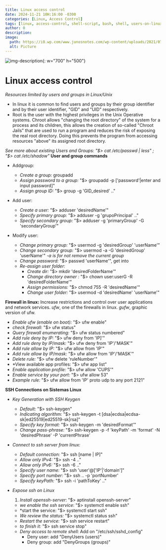 ```yaml
---
title: Linux access control
date: 2024-11-21 10H:16:00 -0300
categories: [Linux, Access Control]
tags: [linux, access-control, shell-script, bash, shell, users-on-linux]
author: 0
description:
image:
  path: https://i0.wp.com/www.junosnotes.com/wp-content/uploads/2021/07/Chown-Recursively-chown-recursive.png
  alt: Picture
---
```

![img-description](https://i0.wp.com/www.junosnotes.com/wp-content/uploads/2021/07/Chown-Recursively-chown-recursive.png){: w="700" h="500"}

# Linux access control 

*Resources limited by users and groups in Linux/Unix*
* In linux it is common to find users and groups by their group identifier and by their user identifier, "GID" and "UID" respectively.
* Root is the user with the highest privileges in the Unix Operative systems. Chroot allows "changing the root directory" of the system for a process and its children, this allows the creation of so-called "Chroot Jails" that are used to run a program and reduces the risk of exposing the real root directory. Doing this prevents the program from accessing resources "above" its assigned root directory.

*See more about existing Users and Groups: "$> cat /etc/passwd | less" ; "$> cat /etc/shadow"*
**User and group commands**
* Addgroup:
  * *Create a group:* groupadd  
  * *Assign password to a group:* "$> groupadd -p ['password'|enter and input password]"
  * *Assign group ID:* "$> group -g 'GID_desired' .."
* Add user:
  * *Create a user:* "$> adduser 'desiredName'" 
  * *Specify primary group:* "$> adduser -g 'grupoPrincipal' .."
  * *Specify secondary group:* "$> adduser -g 'primaryGroup' -G 'secondaryGroup'"

* Modify user:
  * *Change primary group:* "$> usermod -g 'desiredGroup' 'userName'"
  * *Change secondary group:* "$> usermod -a -G 'desiredGroup' 'userName'" *-a is for not remove the current group*
  * *Change password:* "$> passwd 'userName'", get into
  * *Re-assign user folder:* 
    * *Create dir:* "$> mkdir 'desiredFolderName'"
    * *Change directory owner :* "$> chown user:userG -R 'desiredFolderName'"
    * *Assign permissions:* "$> chmod 755 -R 'desiredName'"
    * *Change user folder:* "$> usermod -d 'desiredName' 'userName'"

**Firewall in linux:**
Increase restrictions and control over user applications and network services.
*ufw*, one of the firewalls in linux. *gufw*, graphic version of ufw.
* *Enable ufw (enable on boot):* "$> ufw enable"
* *check firewall:* "$> ufw status"
* *Query firewall enumerating:* "$> ufw status numbered"
* *Add rule deny by IP:* "$> ufw deny from 'IP]'"
* *Add rule deny by IP/mask:* "$> ufw deny from 'IP'/'MASK'"
* *Add rule allow by IP:* "$> ufw allow from 'IP'"
* *Add rule allow by IP/mask:* "$> ufw allow from 'IP'/'MASK'"
* *Delete rule:* "$> ufw delete 'ruleNumber'"
* *View available app profiles: "$> ufw app list"
* *Enable application profile:* "$> ufw allow 'CUPS'"
* *Enable service by your port:* "$> ufw allow 53"
* *Example rule:* "$> ufw allow from 'IP' proto udp to any port 2121"

**SSH Connections on Sistemas Linux**
* *Key Generation with SSH Keygen*
  * *Default:* "$> ssh-keygen"  
  * *Indicating algorithm:* "$> ssh-keygen -t [dsa|ecdsa|ecdsa-sk|ed25519|ed25519-sk|rsa]"
  * *Specify key format:* "$> ssh-keygen -m 'desiredFormat'"
  * *Change pass-phrase:* "$> ssh-keygen -p -f 'keyPath' -m 'format' -N 'desiredPhrase' -P 'currentPhrase'  

* *Connect to ssh server from linux:*
  * *Default connection:* "$> ssh [name | IP]" 
  * *Allow only IPv4:* "$> ssh -4 .." 
  * *Allow only IPv6:* "$> ssh -6 .." 
  * *Specify user name:* "$> ssh 'user'@['IP'|'domain']" 
  * *Specify port number:* "$> ssh .. -p 'portNumber' 
  * *Specify keyPath:* "$> ssh -i 'pathToKey' .."

* *Expose ssh on Linux*
  1. *Install openssh-server*: "$> aptinstall openssh-server"
  * *we enable the ssh service*: "$> systemctl enable ssh"
  * *start the service: "$> systemctl start ssh" 
  * *We review the status:* "$> systemctl status ssh"
  * *Restart the service:* "$> ssh service restart"
  * *to finish it:* "$> ssh service stop"
  * *Deny access to remote shell:* Add on "/etc/ssh/sshd_config"
    * Deny user: add "DenyUsers (users)" 
    * Deny group: add "DenyGroups (groups)"
